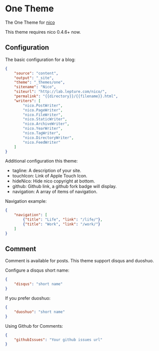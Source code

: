 # One Theme

The One Theme for [nico](http://lab.lepture.com/nico/)

This theme requires nico 0.4.6+ now.

## Configuration

The basic configuration for a blog:

```json
{
    "source": "content",
    "output": "_site",
    "theme": "_themes/one",
    "sitename": "Nico",
    "siteurl": "http://lab.lepture.com/nico/",
    "permalink": "{{directory}}/{{filename}}.html",
    "writers": [
        "nico.PostWriter",
        "nico.PageWriter",
        "nico.FileWriter",
        "nico.StaticWriter",
        "nico.ArchiveWriter",
        "nico.YearWriter",
        "nico.TagWriter",
        "nico.DirectoryWriter",
        "nico.FeedWriter"
    ]
}
```

Additional configuration this theme:

- tagline: A description of your site.
- touchIcon: Link of Apple Touch Icon.
- hideNico: Hide nico copyright at bottom.
- github: Github link, a github fork badge will display.
- navigation: A array of items of navigation.

Navigation example:

```json
{
    "navigation": [
        {"title": "Life", "link": "/life/"},
        {"title": "Work", "link": "/work/"}
    ]
}
```

## Comment

Comment is available for posts. This theme support disqus and duoshuo.

Configure a disqus short name:

```json
{
    "disqus": "short name"
}
```

If you prefer duoshuo:

```json
{
    "duoshuo": "short name"
}
```

Using Github for Comments:

```json
{
    "githubIssues": "Your github issues url"
}
```
